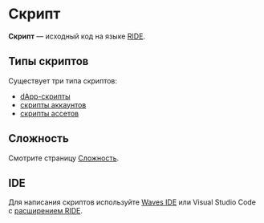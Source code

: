 # Скрипт

**Скрипт** — исходный код на языке [RIDE](/ride/about-ride.md).

## Типы скриптов

Существует три типа скриптов:

* [dApp-скрипты](/ride/script/script-types/dapp-script.md)
* [скрипты аккаунтов](/ride/script/script-types/account-script.md)
* [скрипты ассетов](/ride/script/script-types/asset-script.md)

## Сложность

Смотрите страницу [Сложность](/ride/base-concepts/complexity.md).

## IDE

Для написания скриптов используйте [Waves IDE](/smart-contracts/tools/waves-ide.md) или Visual Studio Code с [расширением RIDE](https://marketplace.visualstudio.com/items?itemName=wavesplatform.waves-ride).
